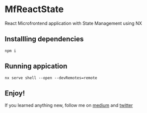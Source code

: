 # MfReactState

React Microfrontend application with State Management using NX

## Installling dependencies

`npm i`

## Running appication

`nx serve shell --open --devRemotes=remote`

## Enjoy!

If you learned anything new, follow me on [medium](https://medium.com/@easy-web) and [twitter](https://twitter.com/EasyWebOrg)
